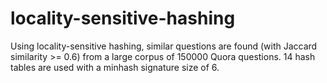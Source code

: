 # locality-sensitive-hashing
Using locality-sensitive hashing, similar questions are found (with Jaccard similarity >= 0.6) from a large corpus of 150000 Quora questions. 14 hash tables are used with a minhash signature size of 6.
